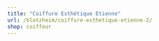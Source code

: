 ```yaml
---
title: "Coiffure Esthétique Etienne"
url: /blotzheim/coiffure-esthetique-etienne-2/
shop: coiffeur
---
```

